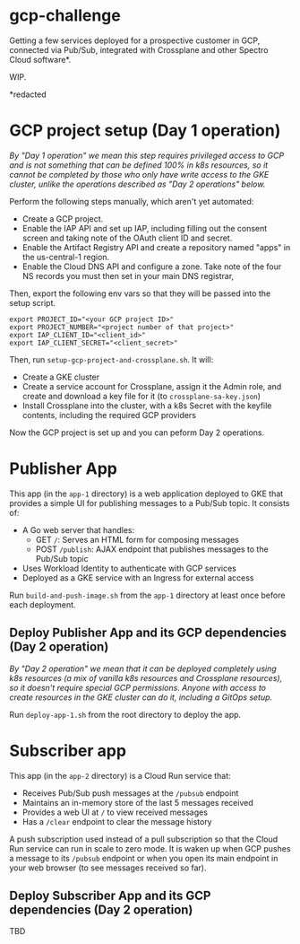 # gcp-challenge

Getting a few services deployed for a prospective customer in GCP, connected via Pub/Sub, integrated with Crossplane and other Spectro Cloud software*.

WIP.

*redacted

# GCP project setup (Day 1 operation)

*By "Day 1 operation" we mean this step requires privileged access to GCP and is not something that can be defined 100% in k8s resources, so it cannot be completed by those who only have write access to the GKE cluster, unlike the operations described as "Day 2 operations" below.*

Perform the following steps manually, which aren't yet automated:

- Create a GCP project.
- Enable the IAP API and set up IAP, including filling out the consent screen and taking note of the OAuth client ID and secret.
- Enable the Artifact Registry API and create a repository named "apps" in the us-central-1 region.
- Enable the Cloud DNS API and configure a zone. Take note of the four NS records you must then set in your main DNS registrar,

Then, export the following env vars so that they will be passed into the setup script.

```
export PROJECT_ID="<your GCP project ID>"
export PROJECT_NUMBER="<project number of that project>"
export IAP_CLIENT_ID="<client_id>"
export IAP_CLIENT_SECRET="<client_secret>"
```

Then, run `setup-gcp-project-and-crossplane.sh`. It will:

- Create a GKE cluster
- Create a service account for Crossplane, assign it the Admin role, and create and download a key file for it (to `crossplane-sa-key.json`)
- Install Crossplane into the cluster, with a k8s Secret with the keyfile contents, including the required GCP providers

Now the GCP project is set up and you can peform Day 2 operations.

# Publisher App

This app (in the `app-1` directory) is a web application deployed to GKE that provides a simple UI for publishing messages to a Pub/Sub topic. It consists of:

- A Go web server that handles:
  - GET `/`: Serves an HTML form for composing messages
  - POST `/publish`: AJAX endpoint that publishes messages to the Pub/Sub topic
- Uses Workload Identity to authenticate with GCP services
- Deployed as a GKE service with an Ingress for external access

Run `build-and-push-image.sh` from the `app-1` directory at least once before each deployment.

## Deploy Publisher App and its GCP dependencies (Day 2 operation)

*By "Day 2 operation" we mean that it can be deployed completely using k8s resources (a mix of vanilla k8s resources and Crossplane resources), so it doesn't require special GCP permissions. Anyone with access to create resources in the GKE cluster can do it, including a GitOps setup.*

Run `deploy-app-1.sh` from the root directory to deploy the app.

# Subscriber app

This app (in the `app-2` directory) is a Cloud Run service that:
- Receives Pub/Sub push messages at the `/pubsub` endpoint
- Maintains an in-memory store of the last 5 messages received
- Provides a web UI at `/` to view received messages
- Has a `/clear` endpoint to clear the message history

A push subscription used instead of a pull subscription so that the Cloud Run service can run in scale to zero mode. It is waken up when GCP pushes a message to its `/pubsub` endpoint or when you open its main endpoint in your web browser (to see messages received so far).

## Deploy Subscriber App and its GCP dependencies (Day 2 operation)

TBD
